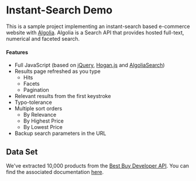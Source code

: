 Instant-Search Demo
====================

This is a sample project implementing an instant-search based e-commerce website with [Algolia](http://www.algolia.com). Algolia is a Search API that provides hosted full-text, numerical and faceted search.

#### Features
 * Full JavaScript (based on [jQuery](http://jquery.com/), [Hogan.js](http://twitter.github.io/hogan.js/) and [AlgoliaSearch](https://github.com/algolia/algoliasearch-client-js))
 * Results page refreshed as you type
   * Hits
   * Facets
   * Pagination
 * Relevant results from the first keystroke
 * Typo-tolerance
 * Multiple sort orders
   * By Relevance
   * By Highest Price
   * By Lowest Price
 * Backup search parameters in the URL

Data Set
---------
We've extracted 10,000 products from the [Best Buy Developer API](https://developer.bestbuy.com). You can find the associated documentation [here](https://developer.bestbuy.com/documentation/products-api).

